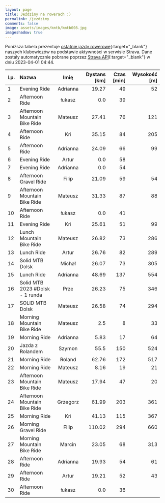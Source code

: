 ```yaml
---
layout: page
title: Jeździmy na rowerach :)
permalink: /jezdzimy
comments: false
image: assets/images/kmtb/kmtb008.jpg
imageshadow: true
---
```


Poniższa tabela prezentuje [ostatnie jazdy rowerowe](https://www.strava.com/clubs/336381){:target="_blank"} naszych klubowiczów na podstawie aktywności w serwisie Strava. Dane zostały automatycznie pobrane poprzez [Strava API](https://developers.strava.com/docs/reference/#api-Clubs-getClubActivitiesById){:target="_blank"} w dniu 2023-04-01 04:44.

Lp. | Nazwa | Imię | Dystans [km] | Czas [min] | Wysokość [m]
:--- | :--- | :---: | ---: | ---: | ---:
1|Evening Ride|Adrianna|19.27|49|52
2|Afternoon Ride|łukasz|0.0|39|
3|Afternoon Mountain Bike Ride|Mateusz|27.41|76|121
4|Afternoon Ride|Kri|35.15|84|205
5|Afternoon Ride|Adrianna|24.09|66|99
6|Evening Ride|Artur|0.0|58|
7|Evening Ride|Adrianna|0.0|54|
8|Afternoon Gravel Ride|Filip|21.09|59|54
9|Afternoon Mountain Bike Ride|Mateusz|31.33|87|88
10|Afternoon Ride|łukasz|0.0|41|
11|Evening Ride|Kri|25.61|51|99
12|Lunch Mountain Bike Ride|Mateusz|26.82|73|286
13|Lunch Ride|Artur|26.76|82|289
14|Solid MTB Dolsk|Michał|26.07|73|305
15|Lunch Ride|Adrianna|48.69|137|554
16|Solid MTB 2023 #Dolsk - 1 runda|Prze|26.23|75|346
17|SOLID MTB Dolsk|Mateusz|26.58|74|294
18|Morning Mountain Bike Ride|Mateusz|2.5|8|33
19|Morning Ride|Adrianna|5.83|17|64
20|Jazda z Rolandem |Szymon|55.5|150|524
21|Morning Ride|Roland|62.76|172|517
22|Morning Ride|Mateusz|8.16|19|21
23|Afternoon Mountain Bike Ride|Mateusz|17.94|47|20
24|Afternoon Mountain Bike Ride|Grzegorz|61.99|203|361
25|Morning Ride|Kri|41.13|115|367
26|Morning Gravel Ride|Filip|110.02|294|660
27|Morning Mountain Bike Ride|Marcin|23.05|68|313
28|Afternoon Ride|Adrianna|19.93|54|61
29|Afternoon Ride|Artur|19.21|52|43
30|Afternoon Ride|łukasz|0.0|36|
